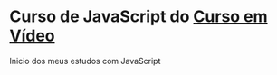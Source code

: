 # Curso de JavaScript do <a href="https://www.cursoemvideo.com/" target="_blank">Curso em Vídeo</a>
 Inicio dos meus estudos com JavaScript
